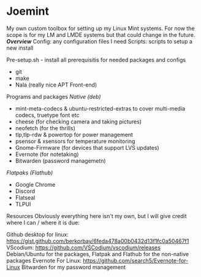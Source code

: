 # Joemint
My own custom toolbox for setting up my Linux Mint systems. For now the scope is for my LM and LMDE systems but that could change in the future.
*****************Overview*****************
Config: any configuration files I need
Scripts: scripts to setup a new install

Pre-setup.sh - install all prerequisitis for needed packages and configs
- git 
- make 
- Nala (really nice APT Front-end)

Programs and packages
*Native (deb)*
- mint-meta-codecs & ubuntu-restricted-extras to cover multi-media codecs, truetype font etc
- cheese (for checking camera and taking pictures)
- neofetch (for the thrills)
- tlp,tlp-rdw & powertop for power management
- psensor & xsensors for temperature monitoring
- Gnome-Firmware (for devices that support LVS updates)
- Evernote (for notetaking)
- Bitwarden (password managemetn)

*Flatpaks (Flathub)*
 - Google Chrome
 - Discord
 - Flatseal
 - TLPUI

Resources
Obviously everything here isn't my own, but I will give credit where I can / where it is due:

Github desktop for linux: https://gist.github.com/berkorbay/6feda478a00b0432d13f1fc0a50467f1
VScodium: https://github.com/VSCodium/vscodium/releases 
Debian/Ubuntu for the packages, Flatpak and Flathub for the non-native packages
Evernote For Linux: https://github.com/search5/Evernote-for-Linux 
Bitwarden for my password management






